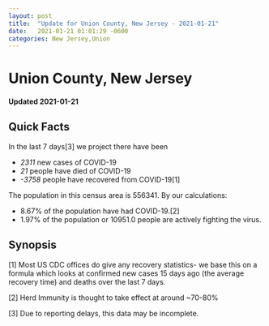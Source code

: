 ```yaml
---
layout: post
title:  "Update for Union County, New Jersey - 2021-01-21"
date:   2021-01-21 01:01:29 -0600
categories: New Jersey,Union
---
```


# Union County, New Jersey
#### Updated 2021-01-21

## Quick Facts

In the last 7 days[3] we project there have been
- *2311* new cases of COVID-19
- *21* people have died of COVID-19
- *-3758* people have recovered from COVID-19[1]

The population in this census area is 556341. By our calculations:
- 8.67% of the population have had COVID-19.[2]
- 1.97% of the population or 10951.0 people are actively fighting the virus.

## Synopsis




[1] Most US CDC offices do give any recovery statistics- we base this on a formula which looks at confirmed new cases
15 days ago (the average recovery time) and deaths over the last 7 days.

[2] Herd Immunity is thought to take effect at around ~70-80%

[3] Due to reporting delays, this data may be incomplete.
 
    